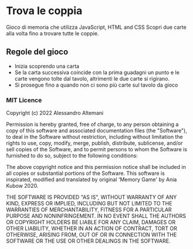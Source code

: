 # Trova le coppia
Gioco di memoria che utilizza JavaScript, HTML and CSS
Scopri due carte alla volta fino a trovare tutte le coppie. 

## Regole del gioco
- Inizia scoprendo una carta
- Se la carta successiva coincide con la prima guadagni un punto e le carte vengono tolte dal tavolo, altrimenti le due carte si rigirano.
- Si prosegue fino a quando non ci sono più carte sul tavolo da gioco 

### MIT Licence
Copyright (c) 2022 Alessandro Altemani 

Permission is hereby granted, free of charge, to any person obtaining a copy of this software and associated documentation files (the "Software"), to deal in the Software without restriction, including without limitation the rights to use, copy, modify, merge, publish, distribute, sublicense, and/or sell copies of the Software, and to permit persons to whom the Software is furnished to do so, subject to the following conditions:

The above copyright notice and this permission notice shall be included in all copies or substantial portions of the Software. This software is inspirated, modified and translated by original 'Memory Game' by Ania Kubow 2020. 

THE SOFTWARE IS PROVIDED "AS IS", WITHOUT WARRANTY OF ANY KIND, EXPRESS OR IMPLIED, INCLUDING BUT NOT LIMITED TO THE WARRANTIES OF MERCHANTABILITY, FITNESS FOR A PARTICULAR PURPOSE AND NONINFRINGEMENT. IN NO EVENT SHALL THE AUTHORS OR COPYRIGHT HOLDERS BE LIABLE FOR ANY CLAIM, DAMAGES OR OTHER LIABILITY, WHETHER IN AN ACTION OF CONTRACT, TORT OR OTHERWISE, ARISING FROM, OUT OF OR IN CONNECTION WITH THE SOFTWARE OR THE USE OR OTHER DEALINGS IN THE SOFTWARE.
